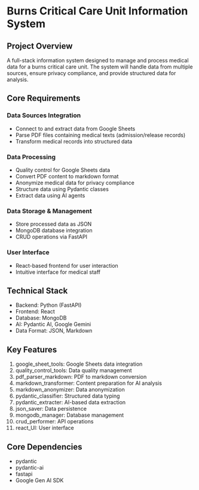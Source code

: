 # Burns Critical Care Unit Information System

## Project Overview
A full-stack information system designed to manage and process medical data for a burns critical care unit. The system will handle data from multiple sources, ensure privacy compliance, and provide structured data for analysis.

## Core Requirements

### Data Sources Integration
- Connect to and extract data from Google Sheets
- Parse PDF files containing medical texts (admission/release records)
- Transform medical records into structured data

### Data Processing
- Quality control for Google Sheets data
- Convert PDF content to markdown format
- Anonymize medical data for privacy compliance
- Structure data using Pydantic classes
- Extract data using AI agents

### Data Storage & Management
- Store processed data as JSON
- MongoDB database integration
- CRUD operations via FastAPI

### User Interface
- React-based frontend for user interaction
- Intuitive interface for medical staff

## Technical Stack
- Backend: Python (FastAPI)
- Frontend: React
- Database: MongoDB
- AI: Pydantic AI, Google Gemini
- Data Format: JSON, Markdown

## Key Features
1. google_sheet_tools: Google Sheets data integration
2. quality_control_tools: Data quality management
3. pdf_parser_markdown: PDF to markdown conversion
4. markdown_transformer: Content preparation for AI analysis
5. markdown_anonymizer: Data anonymization
6. pydantic_classifier: Structured data typing
7. pydantic_extracter: AI-based data extraction
8. json_saver: Data persistence
9. mongodb_manager: Database management
10. crud_performer: API operations
11. react_UI: User interface

## Core Dependencies
- pydantic
- pydantic-ai
- fastapi
- Google Gen AI SDK

